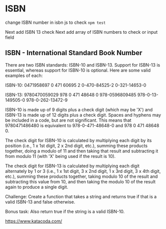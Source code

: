 # ISBN

change ISBN number in isbn js to check
`npm test`


Next add ISBN 13 check
Next add array of ISBN numbers to check or input field

ISBN - International Standard Book Number
---------------------------------------------
There are two ISBN standards: ISBN-10 and ISBN-13.
Support for ISBN-13 is essential, whereas support
for ISBN-10 is optional.
Here are some valid examples of each:

ISBN-10:    0471958697
            0 471 60695 2
            0-470-84525-2
            0-321-14653-0

ISBN-13:    9780470059029
            978 0 471 48648 0
            978-0596809485
            978-0-13-149505-0
            978-0-262-13472-9

ISBN-10 is made up of 9 digits plus a check digit (which
may be 'X') and ISBN-13 is made up of 12 digits plus a
check digit. Spaces and hyphens may be included in a code,
but are not significant. This means that 9780471486480 is
equivalent to 978-0-471-48648-0 and 978 0 471 48648 0.

The check digit for ISBN-10 is calculated by multiplying
each digit by its position (i.e., 1 x 1st digit, 2 x 2nd
digit, etc.), summing these products together, doing a 
modulo of 11 and then taking that result and subtracting 
it from modulo 11 (with 'X' being used if the result
is 10).

The check digit for ISBN-13 is calculated by multiplying
each digit alternately by 1 or 3 (i.e., 1 x 1st digit,
3 x 2nd digit, 1 x 3rd digit, 3 x 4th digit, etc.), summing
these products together, taking modulo 10 of the result
and subtracting this value from 10, and then taking the
modulo 10 of the result again to produce a single digit.

Challenge:
Create a function that takes a string and returns true
if that is a valid ISBN-13 and false otherwise.


Bonus task:
Also return true if the string is a valid ISBN-10.

https://www.katacoda.com/
